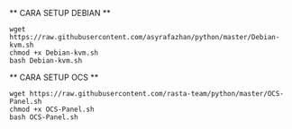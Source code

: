 ** CARA SETUP DEBIAN **
```
wget https://raw.githubusercontent.com/asyrafazhan/python/master/Debian-kvm.sh
chmod +x Debian-kvm.sh
bash Debian-kvm.sh
```
** CARA SETUP OCS **
```
wget https://raw.githubusercontent.com/rasta-team/python/master/OCS-Panel.sh
chmod +x OCS-Panel.sh
bash OCS-Panel.sh
```
